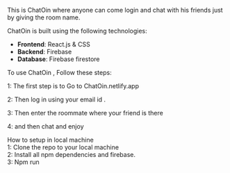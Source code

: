This is ChatOin where anyone can come login and chat with his friends just by giving the room name. 


ChatOin is built using the following technologies:

- **Frontend**: React.js & CSS
- **Backend**:  Firebase
- **Database**: Firebase firestore

To use ChatOin , Follow these steps:

1: The first step is to Go to ChatOin.netlify.app 

2: Then log in using your email id .

3: Then enter the roommate where your friend is there 

4: and then chat and enjoy 


How to setup in local machine <br />
1: Clone the repo to your local machine <br />
2: Install all npm dependencies and firebase.<br />
3: Npm run
